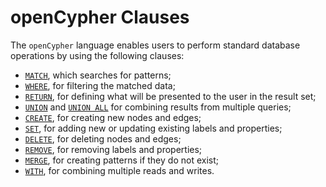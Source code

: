 # openCypher Clauses

The `openCypher` language enables users to perform standard database operations by using the following clauses:
  * [`MATCH`](match.md), which searches for patterns;
  * [`WHERE`](where.md), for filtering the matched data;
  * [`RETURN`](return.md), for defining what will be presented to the user in the result set;
  * [`UNION`](union.md) and [`UNION ALL`](union.md) for combining results from multiple queries;
  * [`CREATE`](create.md), for creating new nodes and edges;
  * [`SET`](set.md), for adding new or updating existing labels and properties;
  * [`DELETE`](delete.md), for deleting nodes and edges;
  * [`REMOVE`](remove.md), for removing labels and properties;
  * [`MERGE`](merge.md), for creating patterns if they do not exist;
  * [`WITH`](with.md), for combining multiple reads and writes.
